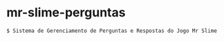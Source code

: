 # mr-slime-perguntas

```sh
$ Sistema de Gerenciamento de Perguntas e Respostas do Jogo Mr Slime
```
